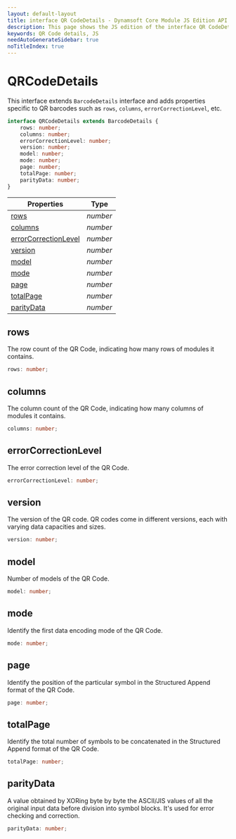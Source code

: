 ```yaml
---
layout: default-layout
title: interface QR CodeDetails - Dynamsoft Core Module JS Edition API Reference
description: This page shows the JS edition of the interface QR CodeDetails in Dynamsoft DBR Module.
keywords: QR Code details, JS
needAutoGenerateSidebar: true
noTitleIndex: true
---
```


# QRCodeDetails

This interface extends `BarcodeDetails` interface and adds properties specific to QR barcodes such as `rows`, `columns`, `errorCorrectionLevel`, etc.

```typescript
interface QRCodeDetails extends BarcodeDetails {
    rows: number;
    columns: number;
    errorCorrectionLevel: number;
    version: number;
    model: number;
    mode: number;
    page: number;
    totalPage: number;
    parityData: number;
}
```

| Properties                                    | Type     |
| --------------------------------------------- | -------- |
| [rows](#rows)                                 | *number* |
| [columns](#columns)                           | *number* |
| [errorCorrectionLevel](#errorcorrectionlevel) | *number* |
| [version](#version)                           | *number* |
| [model](#model)                               | *number* |
| [mode](#mode)                                 | *number* |
| [page](#page)                                 | *number* |
| [totalPage](#totalpage)                       | *number* |
| [parityData](#paritydata)                     | *number* |


## rows

The row count of the QR Code, indicating how many rows of modules it contains.

```typescript
rows: number;
```

## columns

The column count of the QR Code, indicating how many columns of modules it contains.

```typescript
columns: number;
```

## errorCorrectionLevel

The error correction level of the QR Code.

```typescript
errorCorrectionLevel: number;
```

## version

The version of the QR code. QR codes come in different versions, each with varying data capacities and sizes.

```typescript
version: number;
```

## model

Number of models of the QR Code.

```typescript
model: number;
```

## mode

Identify the first data encoding mode of the QR Code.

```typescript
mode: number;
```

## page

Identify the position of the particular symbol in the Structured Append format of the QR Code.

```typescript
page: number;
```

## totalPage

Identify the total number of symbols to be concatenated in the Structured Append format of the QR Code.

```typescript
totalPage: number;
```

## parityData

A value obtained by XORing byte by byte the ASCII/JIS values of all the original input data before division into symbol blocks. It's used for error checking and correction.

```typescript
parityData: number;
```